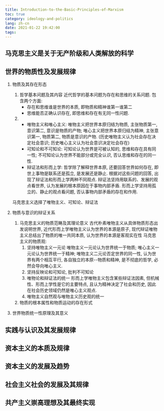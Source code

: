 ```yaml
---
title: Introduction-to-the-Basic-Principles-of-Marxism
toc: true
category: ideology-and-politics
lang: zh-cn
date: 2021-01-22 19:42:00
tags:
---
```


<!-- more -->

## 马克思主义是关于无产阶级和人类解放的科学

## 世界的物质性及发展规律

1. 物质及其存在形态
   1. 哲学基本问题及其内容
      近代哲学的基本问题为存在和思维的关系问题. 包含两个方面:
      * 存在和思维谁是世界的本质, 即物质和精神谁第一谁第二
      * 思维能否正确认识存在, 即思维和存在有无同一性问题.
   2. * 唯物主义和唯心主义: 唯物主义把世界本原归结为物质, 主张物质第一, 意识第二, 意识是物质的产物; 唯心主义把世界本原归结为精神, 主张意识第一, 物质第二, 物质是意识的产物.
        (历史唯物主义认为社会存在决定社会意识; 历史唯心主义认为社会意识决定社会存在)
      * 可知论和不可知论: 可知论认为世界是可被认知的, 思维和存在具有同一性; 不可知论认为世界不能部分或完全认识, 否认思维和存在的同一性.
      * 辩证法和形而上学: 哲学除了解释世界本原, 还要回答世界如何存在, 即世上事物是联系还是孤立, 是发展还是静止. 根据对这些问题的回答, 出现了辩证法和形而上学两种不同观点.
        辩证法坚持用联系的、发展的观点看世界, 认为发展的根本原因在于事物内部矛盾.
        形而上学坚持用孤立的、静止的观点看问题, 否认事物内部矛盾的存在和作用.
     
     马克思主义选择了唯物主义、可知论、辩证法
2. 物质与意识的辩证关系
   1. 马克思主义的物质范畴及其理论意义
      古代朴素唯物主义从具体物质形态出发说明世界,
      近代形而上学唯物主义认为世界的本源是原子,
      现代辩证唯物主义总结出了物质的唯一共同本质, 认为世界的本源是客观实在性
      马克思主义的物质观:
      1. 坚持唯物主义一元论
         唯物主义一元论认为世界统一于物质;
         唯心主义一元论认为世界统一于精神;
         唯物主义二元论否定世界的同一性, 认为世界有两个相互平行, 各自独立的本原--物质和精神, 是不彻底的哲学, 必然会导向唯心主义.
      2. 坚持反映论和可知论, 批判不可知论
      3. 唯物论和辩证法的统一
         形而上学唯物主义包含某些辩证法因素, 但机械性、形而上学性是它的主要特点, 且认为精神决定了社会和历史, 因此在社会历史领域仍然是唯心主义观点.
      4. 唯物主义自然观与唯物主义历史观的统一
   2. 物质的根本属性和物质运动的存在形式
3. 世界物质统一性原理及其意义

## 实践与认识及其发展规律

## 资本主义的本质及规律

## 资本主义的发展及趋势

## 社会主义社会的发展及其规律

## 共产主义崇高理想及其最终实现